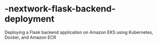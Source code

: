 # -nextwork-flask-backend-deployment
Deploying a Flask backend application on Amazon EKS using Kubernetes, Docker, and Amazon ECR
